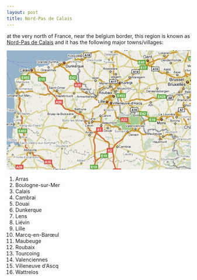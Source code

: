 ```yaml
---
layout: post
title: Nord-Pas de Calais
---
```


at the very north of France, near the belgium border, this region is known as [Nord-Pas de Calais](http://en.wikipedia.org/wiki/Nord-Pas-de-Calais) and it has the following major towns/villages:

![](/img/calais_pas_nord_france.jpg)

1. Arras
2. Boulogne-sur-Mer
3. Calais
4. Cambrai
5. Douai
6. Dunkerque
7. Lens
8. Liévin
9. Lille
10. Marcq-en-Barœul
11. Maubeuge
12. Roubaix
13. Tourcoing
14. Valenciennes
15. Villeneuve d'Ascq
16. Wattrelos

